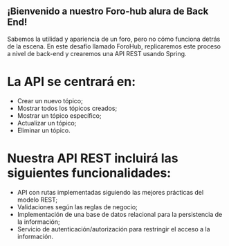 ## ¡Bienvenido a nuestro Foro-hub alura de Back End!

Sabemos la utilidad y apariencia de un foro, pero no cómo funciona detrás de la escena.
En este desafío llamado ForoHub, replicaremos este proceso a nivel de back-end y crearemos una API REST usando Spring.

# La API se centrará en:

* Crear un nuevo tópico;
* Mostrar todos los tópicos creados;
* Mostrar un tópico específico;
* Actualizar un tópico;
* Eliminar un tópico.
# Nuestra API REST incluirá las siguientes funcionalidades:

* API con rutas implementadas siguiendo las mejores prácticas del modelo REST;
* Validaciones según las reglas de negocio;
* Implementación de una base de datos relacional para la persistencia de la información;
* Servicio de autenticación/autorización para restringir el acceso a la información.





